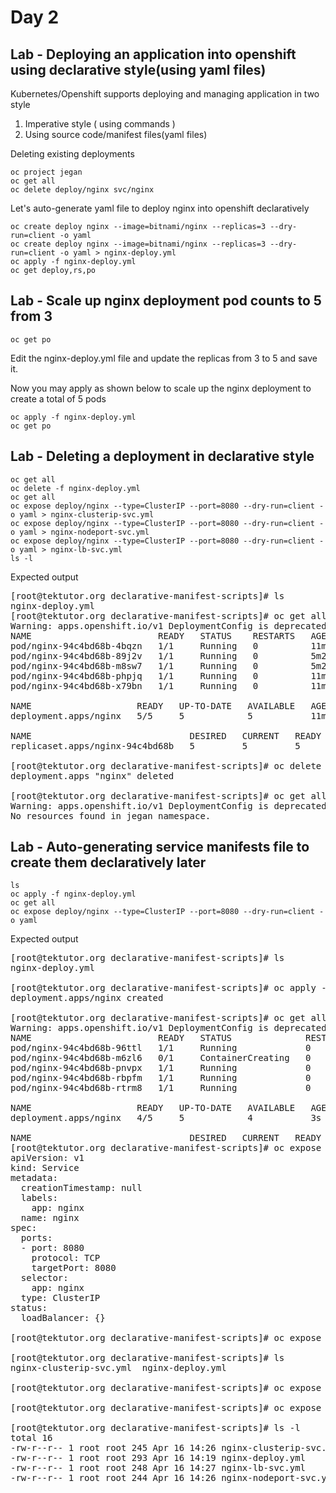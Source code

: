 # Day 2

## Lab - Deploying an application into openshift using declarative style(using yaml files)

Kubernetes/Openshift supports deploying and managing application in two style
1. Imperative style ( using commands )
2. Using source code/manifest files(yaml files)

Deleting existing deployments
```
oc project jegan
oc get all
oc delete deploy/nginx svc/nginx
```

Let's auto-generate yaml file to deploy nginx into openshift declaratively
```
oc create deploy nginx --image=bitnami/nginx --replicas=3 --dry-run=client -o yaml
oc create deploy nginx --image=bitnami/nginx --replicas=3 --dry-run=client -o yaml > nginx-deploy.yml
oc apply -f nginx-deploy.yml
oc get deploy,rs,po
```

## Lab - Scale up nginx deployment pod counts to 5 from 3
```
oc get po
```

Edit the nginx-deploy.yml file and update the replicas from 3 to 5 and save it.

Now you may apply as shown below to scale up the nginx deployment to create a total of 5 pods
```
oc apply -f nginx-deploy.yml
oc get po
```

## Lab - Deleting a deployment in declarative style
```
oc get all
oc delete -f nginx-deploy.yml
oc get all
oc expose deploy/nginx --type=ClusterIP --port=8080 --dry-run=client -o yaml > nginx-clusterip-svc.yml
oc expose deploy/nginx --type=ClusterIP --port=8080 --dry-run=client -o yaml > nginx-nodeport-svc.yml
oc expose deploy/nginx --type=ClusterIP --port=8080 --dry-run=client -o yaml > nginx-lb-svc.yml
ls -l
```

Expected output
<pre>
[root@tektutor.org declarative-manifest-scripts]# ls
nginx-deploy.yml
[root@tektutor.org declarative-manifest-scripts]# oc get all
Warning: apps.openshift.io/v1 DeploymentConfig is deprecated in v4.14+, unavailable in v4.10000+
NAME                        READY   STATUS    RESTARTS   AGE
pod/nginx-94c4bd68b-4bqzn   1/1     Running   0          11m
pod/nginx-94c4bd68b-89j2v   1/1     Running   0          5m23s
pod/nginx-94c4bd68b-m8sw7   1/1     Running   0          5m23s
pod/nginx-94c4bd68b-phpjq   1/1     Running   0          11m
pod/nginx-94c4bd68b-x79bn   1/1     Running   0          11m

NAME                    READY   UP-TO-DATE   AVAILABLE   AGE
deployment.apps/nginx   5/5     5            5           11m

NAME                              DESIRED   CURRENT   READY   AGE
replicaset.apps/nginx-94c4bd68b   5         5         5       11m

[root@tektutor.org declarative-manifest-scripts]# oc delete -f nginx-deploy.yml 
deployment.apps "nginx" deleted
  
[root@tektutor.org declarative-manifest-scripts]# oc get all
Warning: apps.openshift.io/v1 DeploymentConfig is deprecated in v4.14+, unavailable in v4.10000+
No resources found in jegan namespace.  
</pre>

## Lab - Auto-generating service manifests file to create them declaratively later
```
ls
oc apply -f nginx-deploy.yml
oc get all
oc expose deploy/nginx --type=ClusterIP --port=8080 --dry-run=client -o yaml

```

Expected output
<pre>
[root@tektutor.org declarative-manifest-scripts]# ls
nginx-deploy.yml
  
[root@tektutor.org declarative-manifest-scripts]# oc apply -f nginx-deploy.yml 
deployment.apps/nginx created
  
[root@tektutor.org declarative-manifest-scripts]# oc get all
Warning: apps.openshift.io/v1 DeploymentConfig is deprecated in v4.14+, unavailable in v4.10000+
NAME                        READY   STATUS              RESTARTS   AGE
pod/nginx-94c4bd68b-96ttl   1/1     Running             0          3s
pod/nginx-94c4bd68b-m6zl6   0/1     ContainerCreating   0          3s
pod/nginx-94c4bd68b-pnvpx   1/1     Running             0          3s
pod/nginx-94c4bd68b-rbpfm   1/1     Running             0          3s
pod/nginx-94c4bd68b-rtrm8   1/1     Running             0          3s

NAME                    READY   UP-TO-DATE   AVAILABLE   AGE
deployment.apps/nginx   4/5     5            4           3s

NAME                              DESIRED   CURRENT   READY   AGE
[root@tektutor.org declarative-manifest-scripts]# oc expose deploy/nginx --type=ClusterIP --port=8080 --dry-run=client -o yaml
apiVersion: v1
kind: Service
metadata:
  creationTimestamp: null
  labels:
    app: nginx
  name: nginx
spec:
  ports:
  - port: 8080
    protocol: TCP
    targetPort: 8080
  selector:
    app: nginx
  type: ClusterIP
status:
  loadBalancer: {}
  
[root@tektutor.org declarative-manifest-scripts]# oc expose deploy/nginx --type=ClusterIP --port=8080 --dry-run=client -o yaml > nginx-clusterip-svc.yml
  
[root@tektutor.org declarative-manifest-scripts]# ls
nginx-clusterip-svc.yml  nginx-deploy.yml
  
[root@tektutor.org declarative-manifest-scripts]# oc expose deploy/nginx --type=NodePort --port=8080 --dry-run=client -o yaml > nginx-nodeport-svc.yml
  
[root@tektutor.org declarative-manifest-scripts]# oc expose deploy/nginx --type=LoadBalancer --port=8080 --dry-run=client -o yaml > nginx-lb-svc.yml
  
[root@tektutor.org declarative-manifest-scripts]# ls -l
total 16
-rw-r--r-- 1 root root 245 Apr 16 14:26 nginx-clusterip-svc.yml
-rw-r--r-- 1 root root 293 Apr 16 14:19 nginx-deploy.yml
-rw-r--r-- 1 root root 248 Apr 16 14:27 nginx-lb-svc.yml
-rw-r--r-- 1 root root 244 Apr 16 14:26 nginx-nodeport-svc.yml
</pre>

